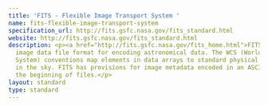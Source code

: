 ```yaml
---
title: 'FITS - Flexible Image Transport System '
name: fits-flexible-image-transport-system
specification_url: http://fits.gsfc.nasa.gov/fits_standard.html
website: http://fits.gsfc.nasa.gov/fits_standard.html
description: <p><a href="http://fits.gsfc.nasa.gov/fits_home.html">FITS</a> is an
  image data file format for encoding astronomical data. The WCS (World Coordinate
  System) conventions map elements in data arrays to standard physical coordinates
  in the sky. FITS has provisions for image metadata encoded in an ASCII header at
  the beginning of files.</p>
layout: standard
type: standard
---
```


